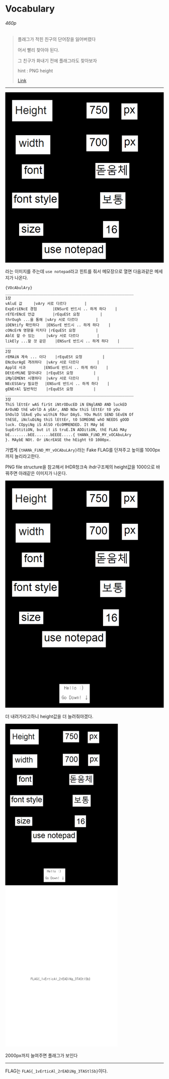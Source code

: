 # Vocabulary

###### 460p

>플래그가 적힌 친구의 단어장을 잃어버렸다 
>
>어서 빨리 찾아야 된다.
>
>그 친구가 화내기 전에 플래그라도 찾아보자
>
>hint : PNG height
>
>[Link](https://drive.google.com/uc?export=download&id=1sWBQKhFXDzjSiVrwnihE8boFVB5y_0tc)

-----------------

![원래이미지가 md에서 읽히도록 수정](img/voc_origin.png)

라는 이미지를 주는데 `use notepad`라고 힌트를 줘서 메모장으로 열면 다음과같은 메세지가 나온다.

```
{VOcAbulAry}
_________________________________________________________
1장
vAluE 값		|vAry 서로 다르다		|
ExpEriENcE 경험		|ENSurE	반드시 .. 하게 하다	|
rEfErENcE 언급		|rEquESt 요청			|
thrOugh ...을 통해	|vAry 서로 다르다		|
iDENtify 확인하다	|ENSurE	반드시 .. 하게 하다	|
cONcErN 영향을 미치다	|rEquESt 요청			|
AblE 할 수 있는		|vAry 서로 다르다		|
likEly ...할 것 같은	|ENSurE	반드시 .. 하게 하다	|
_________________________________________________________
2장
rEMAiN 계속 ... 이다	|rEquESt 요청			|
ENcOurAgE 격려하다	|vAry 서로 다르다		|
ApplE 사과		|ENSurE	반드시 .. 하게 하다	|
DEtErMiNE 알아내다	|rEquESt 요청			|
iMplEMENt 시행하다	|vAry 서로 다르다		|
NEcESSAry 필요한	|ENSurE	반드시 .. 하게 하다	|
gENErAl 일반적인	|rEquESt 요청			|
_________________________________________________________
3장
ThiS lEttEr wAS firSt iNtrODucED iN ENglAND AND luckED
ArOuND thE wOrlD A yEAr, AND NOw thiS lEttEr tO yOu 
ShOulD lEAvE yOu withiN fOur DAyS. YOu MuSt SEND SEvEN Of
thESE, iNcluDiNg thiS lEttEr, tO SOMEONE whO NEEDS gOOD
luck. COpyiNg iS AlSO rEcOMMENDED. It MAy bE 
SupErStitiON, but it iS truE.IN ADDitiON, thE FLAG MAy 
bE........bEE.......bEEEE.....{ tHANk_FiND_MY_vOCAbuLAry
}. MAybE NOt. Or iNcrEASE the hEight tO 1000px.
```

가볍게 `{tHANk_FiND_MY_vOCAbuLAry}`라는 Fake FLAG를 던져주고 높이를 1000px까지 늘리라고한다.

PNG file structure을 참고해서 IHDR청크속 ihdr구조체의 height값을 1000으로 바꿔주면 아래같은 이미지가 나온다.

![Hello Go Down이 나온 이미지](img/voc_10.png)

더 내려가라고하니 height값을 더 늘려줘야겠다.

![FLAG가 나온 이미지](img/voc_20.png)

2000px까지 늘여주면 플래그가 보인다

------------------

FLAG는 `FLAG{_1vErticAl_2rEADiNg_3TAStlSb}`이다.